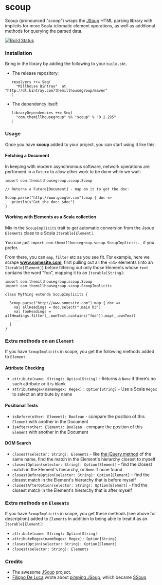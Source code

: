 scoup
============================

Scoup (pronounced _"scoop"_) wraps the [JSoup](http://jsoup.org/) HTML parsing library with implicits for more Scala-idiomatic element operations, as well as additional methods for querying the parsed data.

[![Build Status](https://travis-ci.org/themillhousegroup/scoup.svg?branch=master)](https://travis-ci.org/themillhousegroup/scoup)


### Installation

Bring in the library by adding the following to your ```build.sbt```. 

  - The release repository: 

```
   resolvers ++= Seq(
     "Millhouse Bintray"  at "http://dl.bintray.com/themillhousegroup/maven"
   )
```
  - The dependency itself: 

```
   libraryDependencies ++= Seq(
     "com.themillhousegroup" %% "scoup" % "0.2.295"
   )

```

### Usage

Once you have __scoup__ added to your project, you can start using it like this:

#### Fetching a Document
In keeping with modern asynchronous software, network operations are performed in a `Future` to allow other work to be done while we wait:

```
import com.themillhousegroup.scoup.Scoup

// Returns a Future[Document] - map on it to get the doc:

Scoup.parse("http://www.google.com").map { doc =>
   println(s"Got the doc: $doc")  
}
```

#### Working with Elements as a Scala collection
Mix in the `ScoupImplicits` trait to get automatic conversion from the Jsoup `Elements` class to a Scala `Iterable[Element]`. 

You can just `import com.themillhousegroup.scoup.ScoupImplicits._` if you prefer.

From there, you can `map`, `filter` etc as you see fit. For example, here we scrape __www.somesite.com__, first pulling out all the `<h3>` elements (into an `Iterable[Element]`) before filtering out only those Elements whose `text` contains the word "foo", mapping it to an `Iterable[String]`:

```
import com.themillhousegroup.scoup.Scoup
import com.themillhousegroup.scoup.ScoupImplicits

class MyThing extends ScoupImplicits {

  Scoup.parse("http://www.somesite.com").map { doc =>
    val allHeadings = doc.select(".main h3")
    val fooHeadings = allHeadings.filter(_.ownText.contains("foo")).map(_.ownText)
    ...
  }
}
```


### Extra methods on an `Element`
If you have `ScoupImplicits` in scope, you get the following methods added to `Element`:

#### Attribute Checking
  - `attribute(name: String): Option[String]` - Returns a `None` if there's no such attribute or it is blank
  - `attributeRegex(nameRegex: Regex): Option[String]` - Use a Scala `Regex` to select an attribute by name

#### Positional Tests
  - `isBefore(other: Element): Boolean` - compare the position of this `Element` with another in the Document 
  - `isAfter(other: Element): Boolean` - compare the position of this `Element` with another in the Document 

#### DOM Search
  - `closest(selector: String): Elements` - like [the jQuery method](https://api.jquery.com/closest/) of the same name, find the match in the Element's hierarchy closest to myself
  - `closestOption(selector: String): Option[Element]` - find the closest match in the Element's hierarchy, or `None` if none found
  - `closestBeforeOption(selector: String): Option[Element]` - find the closest match in the Element's hierarchy that is before myself
  - `closestAfterOption(selector: String): Option[Element]` - find the closest match in the Element's hierarchy that is after myself


### Extra methods on `Elements`
If you have `ScoupImplicits` in scope, you get these methods (see above for description) added to `Elements` in addition to being able to treat it as an `Iterable[Element]`:

  - `attribute(name: String): Option[String]` 
  - `attributeRegex(nameRegex: Regex): Option[String]`
  - `closestOption(selector: String): Option[Element]`
  - `closest(selector: String): Elements`

### Credits
- The awesome [JSoup](http://jsoup.org/) project.
- [Filippo De Luca](https://plus.google.com/+FilippoDeLuca) wrote about [pimping JSoup](http://filippodeluca.com/programming/2012/11/02/Pimping-Jsoup/#.VORgwVOUc8Y), which became [SSoup](https://github.com/filosganga/ssoup) 

